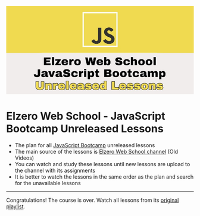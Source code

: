 ![JavaScript Bootcamp Unreleased Lessons](./JavaScript-Bootcamp-Unreleased-Lessons.jpg)

# Elzero Web School - JavaScript Bootcamp Unreleased Lessons

- The plan for all [JavaScript Bootcamp](https://github.com/ElzeroWebSchool/JavaScript_Bootcamp) unreleased lessons
- The main source of the lessons is [Elzero Web School channel](https://www.youtube.com/c/ElzeroInfo) (Old Videos)
- You can watch and study these lessons until new lessons are upload to the channel with its assignments
- It is better to watch the lessons in the same order as the plan and search for the unavailable lessons

---

Congratulations! The course is over.
Watch all lessons from its [original playlist](https://www.youtube.com/playlist?list=PLDoPjvoNmBAx3kiplQR_oeDqLDBUDYwVv).
